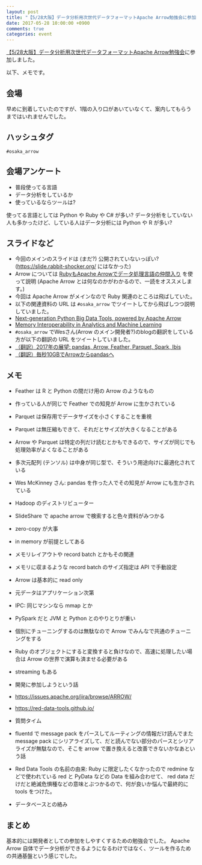```yaml
---
layout: post
title: "【5/28大阪】データ分析用次世代データフォーマットApache Arrow勉強会に参加しました"
date: 2017-05-28 10:00:00 +0900
comments: true
categories: event
---
```

[【5/28大阪】データ分析用次世代データフォーマットApache Arrow勉強会](https://classmethod.connpass.com/event/56478/ "【5/28大阪】データ分析用次世代データフォーマットApache Arrow勉強会")に参加しました。

<!--more-->

以下、メモです。

## 会場

早めに到着していたのですが、1階の入り口があいていなくて、案内してもらうまではいれませんでした。

## ハッシュタグ

`#osaka_arrow`

## 会場アンケート

- 普段使ってる言語
- データ分析をしているか
- 使っているならツールは?

使ってる言語としては Python や Ruby や C# が多い?
データ分析をしていない人も多かったけど、している人はデータ分析には Python や R が多い?

## スライドなど

- 今回のメインのスライドは (まだ?) 公開されていないっぽい? (https://slide.rabbit-shocker.org/ にはなかった)
- Arrow については [RubyもApache Arrowでデータ処理言語の仲間入り](https://slide.rabbit-shocker.org/authors/kou/data-science-rb/) を使って説明 (Apache Arrow とは何なのかがわかるので、一読をオススメします。)
- 今回は Apache Arrow がメインなので Ruby 関連のところは飛ばしていた。
- 以下の関連資料の URL は `#osaka_arrow` でツイートしてから飛ばしつつ説明していました。
- [Next-generation Python Big Data Tools, powered by Apache Arrow](https://www.slideshare.net/wesm/nextgeneration-python-big-data-tools-powered-by-apache-arrow)
- [Memory Interoperability in Analytics and Machine Learning](https://www.slideshare.net/wesm/memory-interoperability-in-analytics-and-machine-learning)
- `#osaka_arrow` でWesさん(Arrow のメイン開発者?)のblogの翻訳をしている方が以下の翻訳の URL をツイートしていました。
- [（翻訳）2017年の展望: pandas, Arrow, Feather, Parquet, Spark, Ibis](http://qiita.com/tamagawa-ryuji/items/deb3f63ed4c7c8065e81)
- [（翻訳）毎秒10GBでArrowからpandasへ](http://qiita.com/tamagawa-ryuji/items/9ba22061fc78907a5826)

## メモ

- Feather は R と Python の間だけ用の Arrow のようなもの
- 作っている人が同じで Feather での知見が Arrow に生かされている
- Parquet は保存用でデータサイズを小さくすることを重視
- Parquet は無圧縮もできて、それだとサイズが大きくなることがある
- Arrow や Parquet は特定の列だけ読むとかもできるので、サイズが同じでも処理効率がよくなることがある
- 多次元配列 (テンソル) は中身が同じ型で、そういう用途向けに最適化されている

- Wes McKinney さん: pandas を作った人でその知見が Arrow にも生かされている
- Hadoop のディストリビューター

- SlideShare で apache arrow で検索すると色々資料がみつかる

- zero-copy が大事
- in memory が前提としてある
- メモリレイアウトや record batch とかもその関連
- メモリに収まるような record batch のサイズ指定は API で手動設定
- Arrow は基本的に read only
- 元データはアプリケーション次第
- IPC: 同じマシンなら mmap とか

- PySpark だと JVM と Python とのやりとりが重い
- 個別にチューニングするのは無駄なので Arrow でみんなで共通のチューニングをする
- Ruby のオブジェクトにすると変換すると負けなので、高速に処理したい場合は Arrow の世界で演算も済ませる必要がある

- streaming もある

- 開発に参加しようという話
- https://issues.apache.org/jira/browse/ARROW/
- https://red-data-tools.github.io/

- 質問タイム
- fluentd で message pack をパースしてルーティングの情報だけ読んでまた message pack にシリアライズして、だと読んでない部分のパースとシリアライズが無駄なので、そこを arrow で置き換えると改善できないかなあという話
- Red Data Tools の名前の由来: Ruby に限定したくなかったので redmine などで使われている red と PyData などの Data を組み合わせて、 red data だけだと絶滅危惧種などの意味とぶつかるので、何が良いか悩んで最終的に tools をつけた。
- データベースとの絡み

## まとめ

基本的には開発者としての参加をしやすくするための勉強会でした。
Apache Arrow 自体でデータ分析ができるようになるわけではなく、ツールを作るための共通基盤という感じでした。
